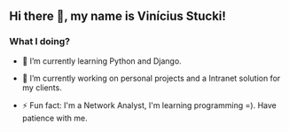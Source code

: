 ## Hi there 👋, my name is Vinícius Stucki!

### What I doing?

- 🌱 I’m currently learning Python and Django.
- 🔭 I’m currently working on personal projects and a Intranet solution for my clients.

- ⚡ Fun fact: I'm a Network Analyst, I'm learning programming =). Have patience with me.

<!--
**viniciusstucki/viniciusstucki** is a ✨ _special_ ✨ repository because its `README.md` (this file) appears on your GitHub profile.

Here are some ideas to get you started:

- 🔭 I’m currently working on ...
- 🌱 I’m currently learning ...
- 👯 I’m looking to collaborate on ...
- 🤔 I’m looking for help with ...
- 💬 Ask me about ...
- 📫 How to reach me: ...
- 😄 Pronouns: ...
- ⚡ Fun fact: ...
-->
